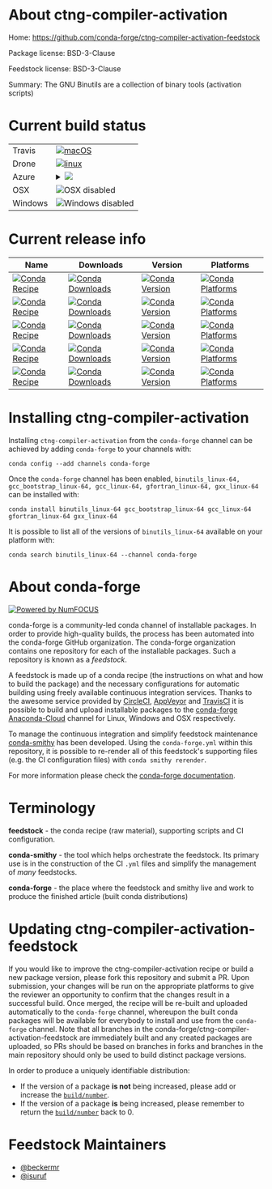 About ctng-compiler-activation
==============================

Home: https://github.com/conda-forge/ctng-compiler-activation-feedstock

Package license: BSD-3-Clause

Feedstock license: BSD-3-Clause

Summary: The GNU Binutils are a collection of binary tools (activation scripts)



Current build status
====================


<table><tr>
    <td>Travis</td>
    <td>
      <a href="https://travis-ci.com/conda-forge/ctng-compiler-activation-feedstock">
        <img alt="macOS" src="https://img.shields.io/travis/com/conda-forge/ctng-compiler-activation-feedstock/master.svg?label=macOS">
      </a>
    </td>
  </tr><tr>
    <td>Drone</td>
    <td>
      <a href="https://cloud.drone.io/conda-forge/ctng-compiler-activation-feedstock">
        <img alt="linux" src="https://img.shields.io/drone/build/conda-forge/ctng-compiler-activation-feedstock/master.svg?label=Linux">
      </a>
    </td>
  </tr>
    
  <tr>
    <td>Azure</td>
    <td>
      <details>
        <summary>
          <a href="https://dev.azure.com/conda-forge/feedstock-builds/_build/latest?definitionId=7960&branchName=master">
            <img src="https://dev.azure.com/conda-forge/feedstock-builds/_apis/build/status/ctng-compiler-activation-feedstock?branchName=master">
          </a>
        </summary>
        <table>
          <thead><tr><th>Variant</th><th>Status</th></tr></thead>
          <tbody><tr>
              <td>linux</td>
              <td>
                <a href="https://dev.azure.com/conda-forge/feedstock-builds/_build/latest?definitionId=7960&branchName=master">
                  <img src="https://dev.azure.com/conda-forge/feedstock-builds/_apis/build/status/ctng-compiler-activation-feedstock?branchName=master&jobName=linux&configuration=linux_" alt="variant">
                </a>
              </td>
            </tr><tr>
              <td>linux_aarch64</td>
              <td>
                <a href="https://dev.azure.com/conda-forge/feedstock-builds/_build/latest?definitionId=7960&branchName=master">
                  <img src="https://dev.azure.com/conda-forge/feedstock-builds/_apis/build/status/ctng-compiler-activation-feedstock?branchName=master&jobName=linux&configuration=linux_aarch64_" alt="variant">
                </a>
              </td>
            </tr><tr>
              <td>linux_ppc64le</td>
              <td>
                <a href="https://dev.azure.com/conda-forge/feedstock-builds/_build/latest?definitionId=7960&branchName=master">
                  <img src="https://dev.azure.com/conda-forge/feedstock-builds/_apis/build/status/ctng-compiler-activation-feedstock?branchName=master&jobName=linux&configuration=linux_ppc64le_" alt="variant">
                </a>
              </td>
            </tr>
          </tbody>
        </table>
      </details>
    </td>
  </tr>
  <tr>
    <td>OSX</td>
    <td>
      <img src="https://img.shields.io/badge/OSX-disabled-lightgrey.svg" alt="OSX disabled">
    </td>
  </tr>
  <tr>
    <td>Windows</td>
    <td>
      <img src="https://img.shields.io/badge/Windows-disabled-lightgrey.svg" alt="Windows disabled">
    </td>
  </tr>
</table>

Current release info
====================

| Name | Downloads | Version | Platforms |
| --- | --- | --- | --- |
| [![Conda Recipe](https://img.shields.io/badge/recipe-binutils_linux--64-green.svg)](https://anaconda.org/conda-forge/binutils_linux-64) | [![Conda Downloads](https://img.shields.io/conda/dn/conda-forge/binutils_linux-64.svg)](https://anaconda.org/conda-forge/binutils_linux-64) | [![Conda Version](https://img.shields.io/conda/vn/conda-forge/binutils_linux-64.svg)](https://anaconda.org/conda-forge/binutils_linux-64) | [![Conda Platforms](https://img.shields.io/conda/pn/conda-forge/binutils_linux-64.svg)](https://anaconda.org/conda-forge/binutils_linux-64) |
| [![Conda Recipe](https://img.shields.io/badge/recipe-gcc_bootstrap_linux--64-green.svg)](https://anaconda.org/conda-forge/gcc_bootstrap_linux-64) | [![Conda Downloads](https://img.shields.io/conda/dn/conda-forge/gcc_bootstrap_linux-64.svg)](https://anaconda.org/conda-forge/gcc_bootstrap_linux-64) | [![Conda Version](https://img.shields.io/conda/vn/conda-forge/gcc_bootstrap_linux-64.svg)](https://anaconda.org/conda-forge/gcc_bootstrap_linux-64) | [![Conda Platforms](https://img.shields.io/conda/pn/conda-forge/gcc_bootstrap_linux-64.svg)](https://anaconda.org/conda-forge/gcc_bootstrap_linux-64) |
| [![Conda Recipe](https://img.shields.io/badge/recipe-gcc_linux--64-green.svg)](https://anaconda.org/conda-forge/gcc_linux-64) | [![Conda Downloads](https://img.shields.io/conda/dn/conda-forge/gcc_linux-64.svg)](https://anaconda.org/conda-forge/gcc_linux-64) | [![Conda Version](https://img.shields.io/conda/vn/conda-forge/gcc_linux-64.svg)](https://anaconda.org/conda-forge/gcc_linux-64) | [![Conda Platforms](https://img.shields.io/conda/pn/conda-forge/gcc_linux-64.svg)](https://anaconda.org/conda-forge/gcc_linux-64) |
| [![Conda Recipe](https://img.shields.io/badge/recipe-gfortran_linux--64-green.svg)](https://anaconda.org/conda-forge/gfortran_linux-64) | [![Conda Downloads](https://img.shields.io/conda/dn/conda-forge/gfortran_linux-64.svg)](https://anaconda.org/conda-forge/gfortran_linux-64) | [![Conda Version](https://img.shields.io/conda/vn/conda-forge/gfortran_linux-64.svg)](https://anaconda.org/conda-forge/gfortran_linux-64) | [![Conda Platforms](https://img.shields.io/conda/pn/conda-forge/gfortran_linux-64.svg)](https://anaconda.org/conda-forge/gfortran_linux-64) |
| [![Conda Recipe](https://img.shields.io/badge/recipe-gxx_linux--64-green.svg)](https://anaconda.org/conda-forge/gxx_linux-64) | [![Conda Downloads](https://img.shields.io/conda/dn/conda-forge/gxx_linux-64.svg)](https://anaconda.org/conda-forge/gxx_linux-64) | [![Conda Version](https://img.shields.io/conda/vn/conda-forge/gxx_linux-64.svg)](https://anaconda.org/conda-forge/gxx_linux-64) | [![Conda Platforms](https://img.shields.io/conda/pn/conda-forge/gxx_linux-64.svg)](https://anaconda.org/conda-forge/gxx_linux-64) |

Installing ctng-compiler-activation
===================================

Installing `ctng-compiler-activation` from the `conda-forge` channel can be achieved by adding `conda-forge` to your channels with:

```
conda config --add channels conda-forge
```

Once the `conda-forge` channel has been enabled, `binutils_linux-64, gcc_bootstrap_linux-64, gcc_linux-64, gfortran_linux-64, gxx_linux-64` can be installed with:

```
conda install binutils_linux-64 gcc_bootstrap_linux-64 gcc_linux-64 gfortran_linux-64 gxx_linux-64
```

It is possible to list all of the versions of `binutils_linux-64` available on your platform with:

```
conda search binutils_linux-64 --channel conda-forge
```


About conda-forge
=================

[![Powered by NumFOCUS](https://img.shields.io/badge/powered%20by-NumFOCUS-orange.svg?style=flat&colorA=E1523D&colorB=007D8A)](http://numfocus.org)

conda-forge is a community-led conda channel of installable packages.
In order to provide high-quality builds, the process has been automated into the
conda-forge GitHub organization. The conda-forge organization contains one repository
for each of the installable packages. Such a repository is known as a *feedstock*.

A feedstock is made up of a conda recipe (the instructions on what and how to build
the package) and the necessary configurations for automatic building using freely
available continuous integration services. Thanks to the awesome service provided by
[CircleCI](https://circleci.com/), [AppVeyor](https://www.appveyor.com/)
and [TravisCI](https://travis-ci.com/) it is possible to build and upload installable
packages to the [conda-forge](https://anaconda.org/conda-forge)
[Anaconda-Cloud](https://anaconda.org/) channel for Linux, Windows and OSX respectively.

To manage the continuous integration and simplify feedstock maintenance
[conda-smithy](https://github.com/conda-forge/conda-smithy) has been developed.
Using the ``conda-forge.yml`` within this repository, it is possible to re-render all of
this feedstock's supporting files (e.g. the CI configuration files) with ``conda smithy rerender``.

For more information please check the [conda-forge documentation](https://conda-forge.org/docs/).

Terminology
===========

**feedstock** - the conda recipe (raw material), supporting scripts and CI configuration.

**conda-smithy** - the tool which helps orchestrate the feedstock.
                   Its primary use is in the construction of the CI ``.yml`` files
                   and simplify the management of *many* feedstocks.

**conda-forge** - the place where the feedstock and smithy live and work to
                  produce the finished article (built conda distributions)


Updating ctng-compiler-activation-feedstock
===========================================

If you would like to improve the ctng-compiler-activation recipe or build a new
package version, please fork this repository and submit a PR. Upon submission,
your changes will be run on the appropriate platforms to give the reviewer an
opportunity to confirm that the changes result in a successful build. Once
merged, the recipe will be re-built and uploaded automatically to the
`conda-forge` channel, whereupon the built conda packages will be available for
everybody to install and use from the `conda-forge` channel.
Note that all branches in the conda-forge/ctng-compiler-activation-feedstock are
immediately built and any created packages are uploaded, so PRs should be based
on branches in forks and branches in the main repository should only be used to
build distinct package versions.

In order to produce a uniquely identifiable distribution:
 * If the version of a package **is not** being increased, please add or increase
   the [``build/number``](https://conda.io/docs/user-guide/tasks/build-packages/define-metadata.html#build-number-and-string).
 * If the version of a package **is** being increased, please remember to return
   the [``build/number``](https://conda.io/docs/user-guide/tasks/build-packages/define-metadata.html#build-number-and-string)
   back to 0.

Feedstock Maintainers
=====================

* [@beckermr](https://github.com/beckermr/)
* [@isuruf](https://github.com/isuruf/)


<!-- dummy commit to enable rerendering -->

